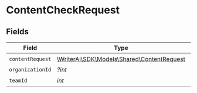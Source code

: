 # ContentCheckRequest


## Fields

| Field                                                                               | Type                                                                                | Required                                                                            | Description                                                                         |
| ----------------------------------------------------------------------------------- | ----------------------------------------------------------------------------------- | ----------------------------------------------------------------------------------- | ----------------------------------------------------------------------------------- |
| `contentRequest`                                                                    | [\WriterAi\SDK\Models\Shared\ContentRequest](../../models/shared/ContentRequest.md) | :heavy_check_mark:                                                                  | N/A                                                                                 |
| `organizationId`                                                                    | *?int*                                                                              | :heavy_minus_sign:                                                                  | N/A                                                                                 |
| `teamId`                                                                            | *int*                                                                               | :heavy_check_mark:                                                                  | N/A                                                                                 |